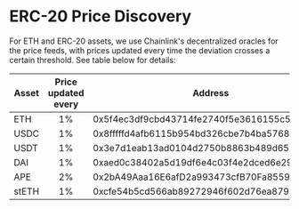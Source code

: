 # ERC-20 Price Discovery

For ETH and ERC-20 assets, we use Chainlink's decentralized oracles for the price feeds, with prices updated every time the deviation crosses a certain threshold. See table below for details:

| Asset | Price updated every | Address                                    |
| ----- | :-----------------: | ------------------------------------------ |
| ETH   |          1%         | 0x5f4ec3df9cbd43714fe2740f5e3616155c5b8419 |
| USDC  |          1%         | 0x8fffffd4afb6115b954bd326cbe7b4ba576818f6 |
| USDT  |          1%         | 0x3e7d1eab13ad0104d2750b8863b489d65364e32d |
| DAI   |          1%         | 0xaed0c38402a5d19df6e4c03f4e2dced6e29c1ee9 |
| APE   |          2%         | 0x2bA49Aaa16E6afD2a993473cfB70Fa8559B523cF |
| stETH |          1%         | 0xcfe54b5cd566ab89272946f602d76ea879cab4a8 |
